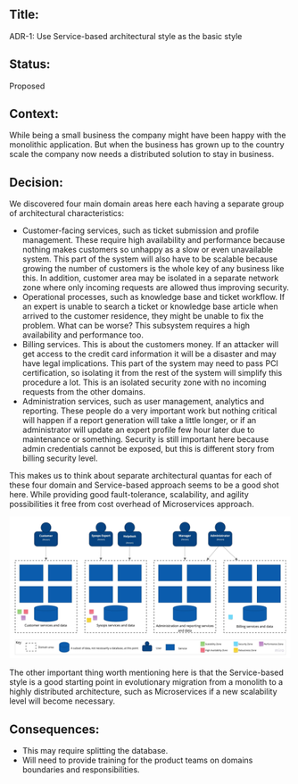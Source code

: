 ## Title: 
ADR-1: Use Service-based architectural style as the basic style

## Status: 
Proposed

## Context: 
While being a small business the company might have been happy with the monolithic application. But when the business has grown up to the country scale the company now needs a distributed solution to stay in business.

## Decision: 
We discovered four main domain areas here each having a separate group of architectural characteristics:

 - Customer-facing services, such as ticket submission and profile management. These require high availability and performance because nothing makes customers so unhappy as a slow or even unavailable system. This part of the system will also have to be scalable because growing the number of customers is the whole key of any business like this. In addition, customer area may be isolated in a separate network zone where only incoming requests are allowed thus improving security.
 - Operational processes, such as knowledge base and ticket workflow. If an expert is unable to search a ticket or knowledge base article when arrived to the customer residence, they might be unable to fix the problem. What can be worse? This subsystem requires a high availability and performance too.
 - Billing services. This is about the customers money. If an attacker will get access to the credit card information it will be a disaster and may have legal implications. This part of the system may need to pass PCI certification, so isolating it from the rest of the system will simplify this procedure a lot. This is an isolated security zone with no incoming requests from the other domains.
 - Administration services, such as user management, analytics and reporting. These people do a very important work but nothing critical will happen if a report generation will take a little longer, or if an administrator will update an expert profile few hour later due to maintenance or something. Security is still important here because admin credentials cannot be exposed, but this is different story from billing security level.

This makes us to think about separate architectural quantas for each of these four domain and Service-based approach seems to be a good shot here. While providing good fault-tolerance, scalability, and agility possibilities it free from cost overhead of Microservices approach.

![Service-based](../images/adr-1.jpg)

The other important thing worth mentioning here is that the Service-based style is a good starting point in evolutionary migration from a monolith to a highly distributed architecture, such as Microservices if a new scalability level will become necessary.

## Consequences: 
 - This may require splitting the database.
 - Will need to provide training for the product teams on domains boundaries and responsibilities.
